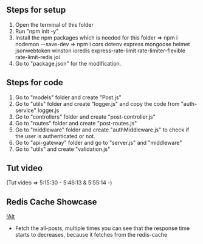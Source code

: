 
## Steps for setup
1. Open the terminal of this folder
2. Run "npm init -y" 
3. Install the npm packages which is needed for this folder 
=> npm i nodemon --save-dev
=> npm i cors dotenv express mongoose helmet jsonwebtoken winston ioredis express-rate-limit rate-limiter-flexible rate-limit-redis joi
4. Go to "package.json" for the modification.


## Steps for code
1. Go to "models" folder and create "Post.js"
2. Go to "utils" folder and create "logger.js" and copy the code from "auth-service" logger.js
3. Go to "controllers" folder and create "post-controller.js"
4. Go to "routes" folder and create "post-routes.js"
5. Go to "middleware" folder and create "authMiddleware.js" to check if the user is authenticated or not.
6. Go to "api-gateway" folder and go to "server.js" and "middleware"
7. Go to "utils" and create "validation.js"

 ## Tut video 
 (Tut video => 5:15:30 - 5:46:13 & 5:55:14 -)

 ## Redis Cache Showcase
 [!Alt](./all-posts%20fetch%20postman.png)
 - Fetch the all-posts, multiple times you can see that the response time starts to decreases, because it fetches from the redis-cache




